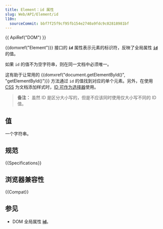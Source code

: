 ```yaml
---
title: Element：id 属性
slug: Web/API/Element/id
l10n:
  sourceCommit: bbf7f25f9cf95fb154e2740a9fdc9c02818981bf
---
```


{{ ApiRef("DOM") }}

{{domxref("Element")}} 接口的 **`id`** 属性表示元素的标识符，反映了全局属性 [**`id`**](/zh-CN/docs/Web/HTML/Global_attributes/id) 的值。

如果 `id` 的值不为空字符串，则在同一文档中必须唯一。

这有助于让常用的 {{domxref("document.getElementById()", "getElementById()")}} 方法通过 `id` 的值找到对应的单个元素。另外，在使用 [CSS](/zh-CN/docs/Web/CSS) 为文档添加样式时，[ID 可作为选择器](/zh-CN/docs/Web/CSS/ID_selector)使用。

> **备注：** 虽然 ID 是区分大小写的，但是不应该同时使用仅大小写不同的 ID 值。

## 值

一个字符串。

## 规范

{{Specifications}}

## 浏览器兼容性

{{Compat}}

## 参见

- DOM 全局属性 [**id**](/zh-CN/docs/Web/HTML/Global_attributes/id)。
